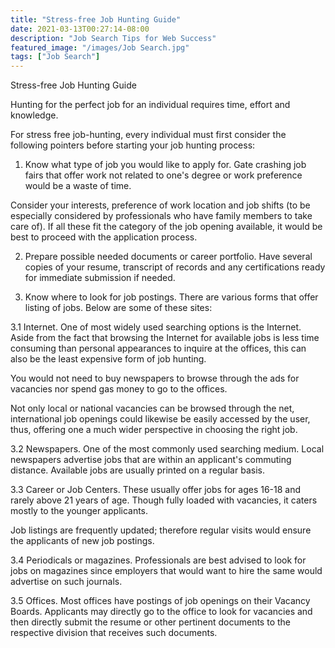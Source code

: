 ```yaml
---
title: "Stress-free Job Hunting Guide"
date: 2021-03-13T00:27:14-08:00
description: "Job Search Tips for Web Success"
featured_image: "/images/Job Search.jpg"
tags: ["Job Search"]
---
```


Stress-free Job Hunting Guide


Hunting for the perfect job for an individual requires time, effort and knowledge.  

For stress free job-hunting, every individual must first consider the following pointers before starting your job hunting process:

1. Know what type of job you would like to apply for.   Gate crashing job fairs that offer work not related to one's degree or work preference would be a waste of time.

Consider your interests, preference of work location and job shifts (to be especially considered by professionals who have family members to take care of).  If all these fit the category of the job opening available, it would be best to proceed with the application process.

2. Prepare possible needed documents or career portfolio.  Have several copies of your resume, transcript of records and any certifications ready for immediate submission if needed.

3. Know where to look for job postings.  There are various forms that offer listing of jobs.   Below are some of these sites:

3.1 Internet. One of most widely used searching options is the Internet.  Aside from the fact that browsing the Internet for available jobs is less time consuming than personal appearances to inquire at the offices, this can also be the least expensive form of job hunting.

You would not need to buy newspapers to browse through the ads for vacancies nor spend gas money to go to the offices.

Not only local or national vacancies can be browsed through the net, international job openings could likewise be easily accessed by the user, thus, offering one a much wider perspective in choosing the right job.

3.2 Newspapers.  One of the most commonly used searching medium.  Local newspapers advertise jobs that are within an applicant's commuting distance.  Available jobs are usually printed on a regular basis.

3.3 Career or Job Centers.  These usually offer jobs for ages 16-18 and rarely above 21 years of age.  Though fully loaded with vacancies, it caters mostly to the younger applicants.

Job listings are frequently updated; therefore regular visits would ensure the applicants of new job postings.

3.4 Periodicals or magazines.  Professionals are best advised to look for jobs on magazines since employers that would want to hire the same would advertise on such journals.

3.5 Offices.  Most offices have postings of job openings on their Vacancy Boards.  Applicants may directly go to the office to look for vacancies and then directly submit the resume or other pertinent documents to the respective division that receives such documents.

